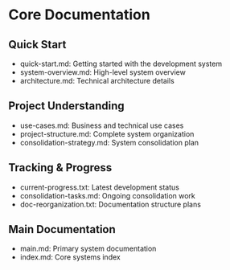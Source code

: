 # Core Documentation

## Quick Start
- quick-start.md: Getting started with the development system
- system-overview.md: High-level system overview
- architecture.md: Technical architecture details

## Project Understanding
- use-cases.md: Business and technical use cases
- project-structure.md: Complete system organization
- consolidation-strategy.md: System consolidation plan

## Tracking & Progress
- current-progress.txt: Latest development status
- consolidation-tasks.md: Ongoing consolidation work
- doc-reorganization.txt: Documentation structure plans

## Main Documentation
- main.md: Primary system documentation
- index.md: Core systems index